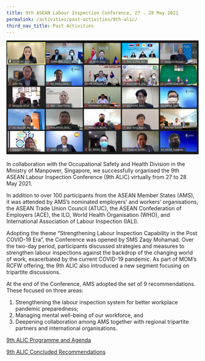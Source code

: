 ```yaml
---
title: 9th ASEAN Labour Inspection Conference, 27 - 28 May 2021
permalink: /activities/past-activities/9th-alic/
third_nav_title: Past Activities
---
```

![Virtual Group Photo from 9th ALIC](/images/9th%20ALIC%20Group%20Photo.png)

In collaboration with the Occupational Safety and Health Division in the Ministry of Manpower, Singapore, we successfully organised the 9th ASEAN Labour Inspection Conference (9th ALIC) virtually from 27 to 28 May 2021.

In addition to over 100 participants from the ASEAN Member States (AMS), it was attended by AMS’s nominated employers’ and workers’ organisations, the ASEAN Trade Union Council (ATUC), the ASEAN Confederation of Employers (ACE), the ILO, World Health Organisation (WHO), and International Association of Labour Inspection (IALI).

Adopting the theme “Strengthening Labour Inspection Capability in the Post COVID-19 Era”, the Conference was opened by SMS Zaqy Mohamad. Over the two-day period, participants discussed strategies and measures to strengthen labour inspections against the backdrop of the changing world of work, exacerbated by the current COVID-19 pandemic. As part of MOM’s RCFW offering, the 9th ALIC also introduced a new segment focusing on tripartite discussions.

At the end of the Conference, AMS adopted the set of 9 recommendations. These focused on three areas: 
1. Strengthening the labour inspection system for better workplace pandemic preparedness;
2. Managing mental well-being of our workforce, and
3. Deepening collaboration among AMS together with regional tripartite partners and international organisations.

[9th ALIC Programme and Agenda](/files/9th%20ALIC%20Concept%20Note%20and%20Agenda.pdf)

[9th ALIC Concluded Recommendations](/files/Concluded%20Recommendations%20for%209th%20ALIC.pdf)